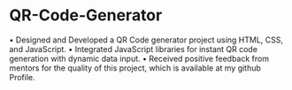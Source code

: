 # QR-Code-Generator
• Designed and Developed a QR Code generator project using HTML, CSS, and JavaScript.
• Integrated JavaScript libraries for instant QR code generation with dynamic data input.
• Received positive feedback from mentors for the quality of this project, which is available at my github Profile.
